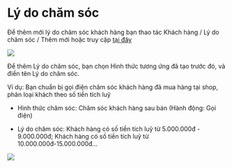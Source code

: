 # Lý do chăm sóc
Để thêm mới lý do chăm sóc khách hàng bạn thao tác Khách hàng / Lý do chăm sóc / Thêm mới hoặc truy cập [tại đây](https://new.nhanh.vn/customer/reason/add)


![](https://raw.githubusercontent.com/nhanhapi/manual/master/docs/khach-hang/img/cac-buoc-them-moi-ly-do-cham-soc.jpg)


Để thêm Lý do chăm sóc, bạn chọn Hình thức tương ứng đã tạo trước đó, và điền tên Lý do chăm sóc.

Ví dụ: Bạn chuẩn bị gọi điện chăm sóc khách hàng đã mua hàng tại shop, phân loại khách theo số tiền tích luỹ
- Hình thức chăm sóc: Chăm sóc khách hàng sau bán (Hành động: Gọi điện)

- Lý do chăm sóc: Khách hàng có số tiền tích luỹ từ 5.000.000đ - 9.000.000đ; Khách hàng có số tiền tích luỹ từ 10.000.000đ-15.000.000đ...


![](https://raw.githubusercontent.com/nhanhapi/manual/master/docs/khach-hang/img/vi-du-them-ly-do-cham-soc.jpg)
